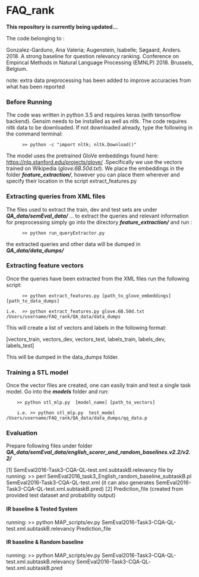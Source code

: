 # FAQ_rank


<b>This repository is currently being updated...</b>

The code belonging to :

Gonzalez-Garduno, Ana Valeria; Augenstein, Isabelle; Søgaard, Anders. 2018. A strong baseline for question relevancy ranking. Conference on Empirical Methods in Natural Language Processing (EMNLP) 2018. Brussels, Belgium.

note: extra data preprocessing has been added to improve accuracies from what has been reported
### Before Running

The code was written in python 3.5 and requires keras (with tensorflow backend). Gensim needs to be installed as well as nltk. The code requires nltk data to be downloaded. If not downloaded already, type the following in the command terminal:

          >> python -c "import nltk; nltk.Download()"


The model uses the pretrained GloVe embeddings found here: https://nlp.stanford.edu/projects/glove/ .Specifically we use the vectors trained on Wikipedia (<i>glove.6B.50d.txt</i>). We place the embeddings in the folder <b><i>feature_extraction/</b></i>, however you can place them wherever and specify their location in the script extract_features.py
          
### Extracting queries from XML files
The files used to extract the train, dev and test sets are under <b><i> QA_data/semEval_data/ </i></b>...  to extract the queries and relevant information for preprocessing simply go into the directory <b><i>feature_extraction/</b></i> and run :

          >> python run_queryExtractor.py
          
the extracted queries and other data will be dumped in <b><i>QA_data/data_dumps/</i></b>

### Extracting feature vectors
Once the queries have been extracted from the XML files run the following script:

          >> python extract_features.py [path_to_glove_embeddings][path_to_data_dumps]
          
    i.e.  >> python extract_features.py glove.6B.50d.txt /Users/username/FAQ_rank/QA_data/data_dumps

This will create a list of vectors and labels in the following format:

[vectors_train,
vectors_dev,
vectors_test,
labels_train,
labels_dev,
labels_test]

This will be dumped in the data_dumps folder.

### Training a STL model

Once the vector files are created, one can easily train and test a single task model. Go into the <b><i>models</b></i> folder and run:
    
        >> python stl_mlp.py  [model_name] [path_to_vectors]
    
        i.e. >> python stl_mlp.py  test_model /Users/username/FAQ_rank/QA_data/data_dumps/qq_data.p

### Evaluation
Prepare following files under folder <b><i> QA_data/semEval_data/english_scorer_and_random_baselines.v2.2/v2.2/ </i></b>

[1] SemEval2016-Task3-CQA-QL-test.xml.subtaskB.relevancy file by running:
          >> perl SemEval2016_task3_English_random_baseline_subtaskB.pl SemEval2016-Task3-CQA-QL-test.xml
     (it can also generates SemEval2016-Task3-CQA-QL-test.xml.subtaskB.pred)
[2]  Prediction_file (created from provided test dataset and probability output)
#### IR baseline & Tested System
running:
          >> python MAP_scripts/ev.py SemEval2016-Task3-CQA-QL-test.xml.subtaskB.relevancy Prediction_file
          
#### IR baseline & Random baseline
running:
          >> python MAP_scripts/ev.py SemEval2016-Task3-CQA-QL-test.xml.subtaskB.relevancy SemEval2016-Task3-CQA-QL-                                test.xml.subtaskB.pred


    

